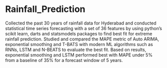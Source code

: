 # Rainfall_Prediction
Collected the past 30 years of rainfall data for Hyderabad and conducted statistical time series forecasting with a
set of 36 features by using python’s scikit learn, darts and statsmodels packages to find best fit for extreme rainfall
prediction.
Studied and compared the MAPE metric of Auto ARIMA, exponential smoothing and T-BATS with modern ML
algorithms such as RNNs, LSTM and N-BEATS to evaluate the best fit.
Based on results, exponential smoothing and LSTM performed best with MAPE under 5% from a baseline of 35%
for a forecast window of 5 years.
